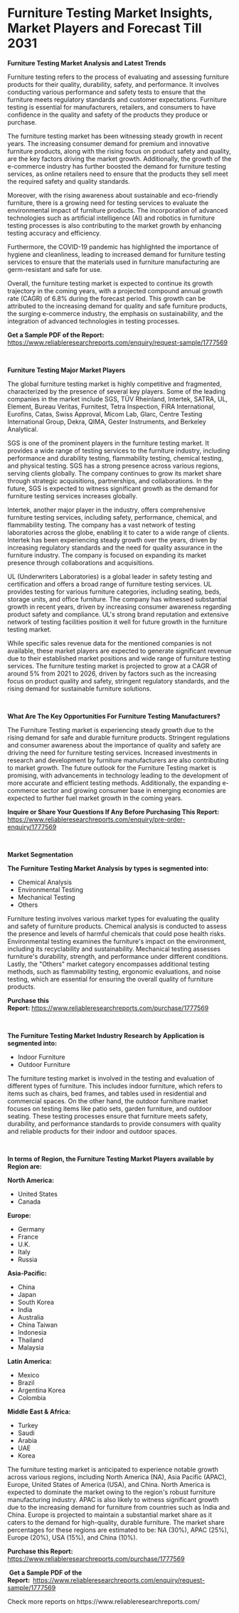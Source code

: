 <p><h1>Furniture Testing Market Insights, Market Players and Forecast Till 2031</h1></p><p><strong>Furniture Testing Market Analysis and Latest Trends</strong></p>
<p><p>Furniture testing refers to the process of evaluating and assessing furniture products for their quality, durability, safety, and performance. It involves conducting various performance and safety tests to ensure that the furniture meets regulatory standards and customer expectations. Furniture testing is essential for manufacturers, retailers, and consumers to have confidence in the quality and safety of the products they produce or purchase.</p><p>The furniture testing market has been witnessing steady growth in recent years. The increasing consumer demand for premium and innovative furniture products, along with the rising focus on product safety and quality, are the key factors driving the market growth. Additionally, the growth of the e-commerce industry has further boosted the demand for furniture testing services, as online retailers need to ensure that the products they sell meet the required safety and quality standards.</p><p>Moreover, with the rising awareness about sustainable and eco-friendly furniture, there is a growing need for testing services to evaluate the environmental impact of furniture products. The incorporation of advanced technologies such as artificial intelligence (AI) and robotics in furniture testing processes is also contributing to the market growth by enhancing testing accuracy and efficiency.</p><p>Furthermore, the COVID-19 pandemic has highlighted the importance of hygiene and cleanliness, leading to increased demand for furniture testing services to ensure that the materials used in furniture manufacturing are germ-resistant and safe for use.</p><p>Overall, the furniture testing market is expected to continue its growth trajectory in the coming years, with a projected compound annual growth rate (CAGR) of 6.8% during the forecast period. This growth can be attributed to the increasing demand for quality and safe furniture products, the surging e-commerce industry, the emphasis on sustainability, and the integration of advanced technologies in testing processes.</p></p>
<p><strong>Get a Sample PDF of the Report:&nbsp;</strong> <a href="https://www.reliableresearchreports.com/enquiry/request-sample/1777569">https://www.reliableresearchreports.com/enquiry/request-sample/1777569</a></p>
<p>&nbsp;</p>
<p><strong>Furniture Testing Major Market Players</strong></p>
<p><p>The global furniture testing market is highly competitive and fragmented, characterized by the presence of several key players. Some of the leading companies in the market include SGS, TÜV Rheinland, Intertek, SATRA, UL, Element, Bureau Veritas, Furnitest, Tetra Inspection, FIRA International, Eurofins, Catas, Swiss Approval, Micom Lab, Glarc, Centre Testing International Group, Dekra, QIMA, Gester Instruments, and Berkeley Analytical.</p><p>SGS is one of the prominent players in the furniture testing market. It provides a wide range of testing services to the furniture industry, including performance and durability testing, flammability testing, chemical testing, and physical testing. SGS has a strong presence across various regions, serving clients globally. The company continues to grow its market share through strategic acquisitions, partnerships, and collaborations. In the future, SGS is expected to witness significant growth as the demand for furniture testing services increases globally.</p><p>Intertek, another major player in the industry, offers comprehensive furniture testing services, including safety, performance, chemical, and flammability testing. The company has a vast network of testing laboratories across the globe, enabling it to cater to a wide range of clients. Intertek has been experiencing steady growth over the years, driven by increasing regulatory standards and the need for quality assurance in the furniture industry. The company is focused on expanding its market presence through collaborations and acquisitions.</p><p>UL (Underwriters Laboratories) is a global leader in safety testing and certification and offers a broad range of furniture testing services. UL provides testing for various furniture categories, including seating, beds, storage units, and office furniture. The company has witnessed substantial growth in recent years, driven by increasing consumer awareness regarding product safety and compliance. UL's strong brand reputation and extensive network of testing facilities position it well for future growth in the furniture testing market.</p><p>While specific sales revenue data for the mentioned companies is not available, these market players are expected to generate significant revenue due to their established market positions and wide range of furniture testing services. The furniture testing market is projected to grow at a CAGR of around 5% from 2021 to 2026, driven by factors such as the increasing focus on product quality and safety, stringent regulatory standards, and the rising demand for sustainable furniture solutions.</p></p>
<p>&nbsp;</p>
<p><strong>What Are The Key Opportunities For Furniture Testing Manufacturers?</strong></p>
<p><p>The Furniture Testing market is experiencing steady growth due to the rising demand for safe and durable furniture products. Stringent regulations and consumer awareness about the importance of quality and safety are driving the need for furniture testing services. Increased investments in research and development by furniture manufacturers are also contributing to market growth. The future outlook for the Furniture Testing market is promising, with advancements in technology leading to the development of more accurate and efficient testing methods. Additionally, the expanding e-commerce sector and growing consumer base in emerging economies are expected to further fuel market growth in the coming years.</p></p>
<p><strong>Inquire or Share Your Questions If Any Before Purchasing This Report:</strong> <a href="https://www.reliableresearchreports.com/enquiry/pre-order-enquiry/1777569">https://www.reliableresearchreports.com/enquiry/pre-order-enquiry/1777569</a></p>
<p>&nbsp;</p>
<p><strong>Market Segmentation</strong></p>
<p><strong>The Furniture Testing Market Analysis by types is segmented into:</strong></p>
<p><ul><li>Chemical Analysis</li><li>Environmental Testing</li><li>Mechanical Testing</li><li>Others</li></ul></p>
<p><p>Furniture testing involves various market types for evaluating the quality and safety of furniture products. Chemical analysis is conducted to assess the presence and levels of harmful chemicals that could pose health risks. Environmental testing examines the furniture's impact on the environment, including its recyclability and sustainability. Mechanical testing assesses furniture's durability, strength, and performance under different conditions. Lastly, the "Others" market category encompasses additional testing methods, such as flammability testing, ergonomic evaluations, and noise testing, which are essential for ensuring the overall quality of furniture products.</p></p>
<p><strong>Purchase this Report:&nbsp;</strong><a href="https://www.reliableresearchreports.com/purchase/1777569">https://www.reliableresearchreports.com/purchase/1777569</a></p>
<p>&nbsp;</p>
<p><strong>The Furniture Testing Market Industry Research by Application is segmented into:</strong></p>
<p><ul><li>Indoor Furniture</li><li>Outdoor Furniture</li></ul></p>
<p><p>The furniture testing market is involved in the testing and evaluation of different types of furniture. This includes indoor furniture, which refers to items such as chairs, bed frames, and tables used in residential and commercial spaces. On the other hand, the outdoor furniture market focuses on testing items like patio sets, garden furniture, and outdoor seating. These testing processes ensure that furniture meets safety, durability, and performance standards to provide consumers with quality and reliable products for their indoor and outdoor spaces.</p></p>
<p>&nbsp;</p>
<p><strong>In terms of Region, the Furniture Testing Market Players available by Region are:</strong></p>
<p>
    <p> <strong> North America: </strong>
        <ul>
            <li>United States</li>
            <li>Canada</li>
        </ul>
        </p> 
    <p> <strong> Europe: </strong>
        <ul>
            <li>Germany</li>
            <li>France</li>
            <li>U.K.</li>
            <li>Italy</li>
            <li>Russia</li>
        </ul>
        </p> 
    <p> <strong> Asia-Pacific: </strong>
        <ul>
            <li>China</li>
            <li>Japan</li>
            <li>South Korea</li>
            <li>India</li>
            <li>Australia</li>
            <li>China Taiwan</li>
            <li>Indonesia</li>
            <li>Thailand</li>
            <li>Malaysia</li>
        </ul>
        </p> 
    <p> <strong> Latin America: </strong>
        <ul>
            <li>Mexico</li>
            <li>Brazil</li>
            <li>Argentina Korea</li>
            <li>Colombia</li>
        </ul>
        </p> 
    <p> <strong> Middle East & Africa: </strong>
        <ul>
            <li>Turkey</li>
            <li>Saudi</li>
            <li>Arabia</li>
            <li>UAE</li>
            <li>Korea</li>
        </ul>
    </p>
    </p>
<p><p>The furniture testing market is anticipated to experience notable growth across various regions, including North America (NA), Asia Pacific (APAC), Europe, United States of America (USA), and China. North America is expected to dominate the market owing to the region's robust furniture manufacturing industry. APAC is also likely to witness significant growth due to the increasing demand for furniture from countries such as India and China. Europe is projected to maintain a substantial market share as it caters to the demand for high-quality, durable furniture. The market share percentages for these regions are estimated to be: NA (30%), APAC (25%), Europe (20%), USA (15%), and China (10%).</p></p>
<p><strong>Purchase this Report: </strong><a href="https://www.reliableresearchreports.com/purchase/1777569">https://www.reliableresearchreports.com/purchase/1777569</a></p>
<p>&nbsp;<strong>Get a Sample PDF of the Report:&nbsp;&nbsp;</strong><a href="https://www.reliableresearchreports.com/enquiry/request-sample/1777569">https://www.reliableresearchreports.com/enquiry/request-sample/1777569</a></p>
<p><strong></strong></p>
<p>Check more reports on https://www.reliableresearchreports.com/</p>